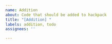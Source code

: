 ```yaml
---
name: Addition
about: Code that should be added to hackpack
title: "[Addition] "
labels: addition, todo
assignees: ''

---
```



